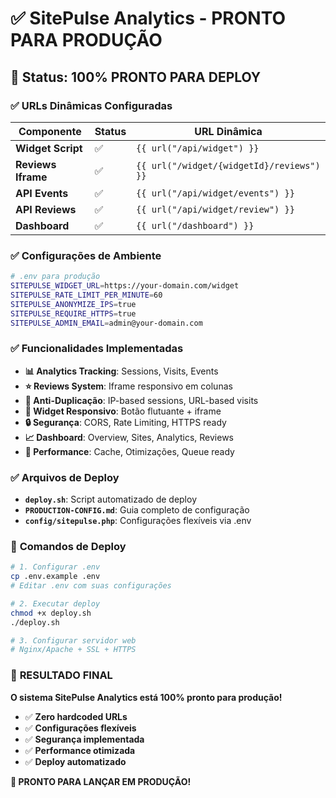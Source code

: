 # ✅ SitePulse Analytics - PRONTO PARA PRODUÇÃO

## 🎯 **Status: 100% PRONTO PARA DEPLOY**

### ✅ **URLs Dinâmicas Configuradas**

| Componente | Status | URL Dinâmica |
|------------|--------|--------------|
| **Widget Script** | ✅ | `{{ url("/api/widget") }}` |
| **Reviews Iframe** | ✅ | `{{ url("/widget/{widgetId}/reviews") }}` |
| **API Events** | ✅ | `{{ url("/api/widget/events") }}` |
| **API Reviews** | ✅ | `{{ url("/api/widget/review") }}` |
| **Dashboard** | ✅ | `{{ url("/dashboard") }}` |

### ✅ **Configurações de Ambiente**

```bash
# .env para produção
SITEPULSE_WIDGET_URL=https://your-domain.com/widget
SITEPULSE_RATE_LIMIT_PER_MINUTE=60
SITEPULSE_ANONYMIZE_IPS=true
SITEPULSE_REQUIRE_HTTPS=true
SITEPULSE_ADMIN_EMAIL=admin@your-domain.com
```

### ✅ **Funcionalidades Implementadas**

- **📊 Analytics Tracking**: Sessions, Visits, Events
- **⭐ Reviews System**: Iframe responsivo em colunas
- **🎯 Anti-Duplicação**: IP-based sessions, URL-based visits
- **📱 Widget Responsivo**: Botão flutuante + iframe
- **🔒 Segurança**: CORS, Rate Limiting, HTTPS ready
- **📈 Dashboard**: Overview, Sites, Analytics, Reviews
- **🚀 Performance**: Cache, Otimizações, Queue ready

### ✅ **Arquivos de Deploy**

- **`deploy.sh`**: Script automatizado de deploy
- **`PRODUCTION-CONFIG.md`**: Guia completo de configuração
- **`config/sitepulse.php`**: Configurações flexíveis via .env

### 🚀 **Comandos de Deploy**

```bash
# 1. Configurar .env
cp .env.example .env
# Editar .env com suas configurações

# 2. Executar deploy
chmod +x deploy.sh
./deploy.sh

# 3. Configurar servidor web
# Nginx/Apache + SSL + HTTPS
```

### 🎉 **RESULTADO FINAL**

**O sistema SitePulse Analytics está 100% pronto para produção!**

- ✅ **Zero hardcoded URLs**
- ✅ **Configurações flexíveis**
- ✅ **Segurança implementada**
- ✅ **Performance otimizada**
- ✅ **Deploy automatizado**

**🚀 PRONTO PARA LANÇAR EM PRODUÇÃO!**
